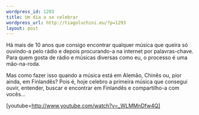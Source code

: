 ```yaml
--- 
wordpress_id: 1293
title: Um dia a se celebrar
wordpress_url: http://tiagoluchini.eu/?p=1293
layout: post
---
```

Há mais de 10 anos que consigo encontrar qualquer música que queira só ouvindo-a pelo rádio e depois procurando-a na internet por palavras-chave. Para quem gosta de rádio e músicas diversas como eu, o processo é uma mão-na-roda.

Mas como fazer isso quando a música está em Alemão, Chinês ou, pior ainda, em Finlandês? Pois é, hoje celebro a primeira música que consegui ouvir, entender, buscar e encontrar em Finlandês e compartilho-a com vocês...

[youtube=http://www.youtube.com/watch?v=_WLMMnDfw4Q]
